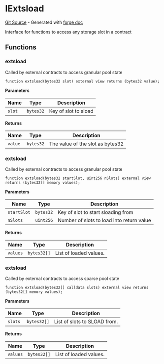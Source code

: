 # IExtsload
[Git Source](https://github.com/uniswap/v4-core/blob/80311e34080fee64b6fc6c916e9a51a437d0e482/src/interfaces/IExtsload.sol) - Generated with [forge doc](https://book.getfoundry.sh/reference/forge/forge-doc)

Interface for functions to access any storage slot in a contract


## Functions
### extsload

Called by external contracts to access granular pool state


```solidity
function extsload(bytes32 slot) external view returns (bytes32 value);
```
**Parameters**

|Name|Type|Description|
|----|----|-----------|
|`slot`|`bytes32`|Key of slot to sload|

**Returns**

|Name|Type|Description|
|----|----|-----------|
|`value`|`bytes32`|The value of the slot as bytes32|


### extsload

Called by external contracts to access granular pool state


```solidity
function extsload(bytes32 startSlot, uint256 nSlots) external view returns (bytes32[] memory values);
```
**Parameters**

|Name|Type|Description|
|----|----|-----------|
|`startSlot`|`bytes32`|Key of slot to start sloading from|
|`nSlots`|`uint256`|Number of slots to load into return value|

**Returns**

|Name|Type|Description|
|----|----|-----------|
|`values`|`bytes32[]`|List of loaded values.|


### extsload

Called by external contracts to access sparse pool state


```solidity
function extsload(bytes32[] calldata slots) external view returns (bytes32[] memory values);
```
**Parameters**

|Name|Type|Description|
|----|----|-----------|
|`slots`|`bytes32[]`|List of slots to SLOAD from.|

**Returns**

|Name|Type|Description|
|----|----|-----------|
|`values`|`bytes32[]`|List of loaded values.|


